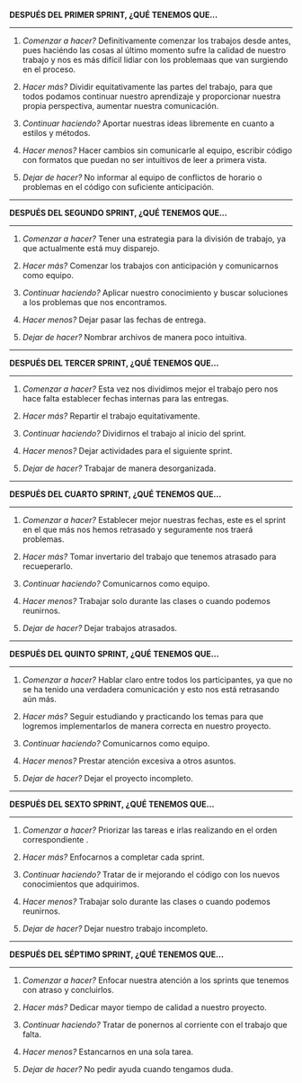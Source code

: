 **DESPUÉS DEL PRIMER SPRINT, ¿QUÉ TENEMOS QUE...**

*********************************************************************
1. *Comenzar a hacer?*
    Definitivamente comenzar los trabajos desde antes, pues haciéndo las cosas al último momento sufre la calidad de nuestro trabajo y nos es más difícil lidiar con los problemaas que van surgiendo en el proceso.
    
2. *Hacer más?*
  Dividir equitativamente las partes del trabajo, para que todos podamos continuar nuestro aprendizaje y proporcionar nuestra propia perspectiva, aumentar nuestra comunicación.
  
3. *Continuar haciendo?*
  Aportar nuestras ideas libremente en cuanto a estilos y métodos.
  
4. *Hacer menos?*
  Hacer cambios sin comunicarle al equipo, escribir código con formatos que puedan no ser intuitivos de leer a primera vista.
  
5. *Dejar de hacer?*
  No informar al equipo de conflictos de horario o problemas en el código con suficiente anticipación.
  
  
  *********************************************************************************************************
  **DESPUÉS DEL SEGUNDO SPRINT, ¿QUÉ TENEMOS QUE...**

*********************************************************************
1. *Comenzar a hacer?*
    Tener una estrategia para la división de trabajo, ya que actualmente está muy disparejo.
    
2. *Hacer más?*
  Comenzar los trabajos con anticipación y comunicarnos como equipo.
  
3. *Continuar haciendo?*
   Aplicar nuestro conocimiento y buscar soluciones a los problemas que nos encontramos.
  
4. *Hacer menos?*
  Dejar pasar las fechas de entrega.
  
5. *Dejar de hacer?*
  Nombrar archivos de manera poco intuitiva.
  
  *********************************************************************************************************
  **DESPUÉS DEL TERCER SPRINT, ¿QUÉ TENEMOS QUE...**

*********************************************************************
1. *Comenzar a hacer?*
    Esta vez nos dividimos mejor el trabajo pero nos hace falta establecer fechas internas para las entregas.
    
2. *Hacer más?*
  Repartir el trabajo equitativamente.
  
3. *Continuar haciendo?*
   Dividirnos el trabajo al inicio del sprint.
  
4. *Hacer menos?*
  Dejar actividades para el siguiente sprint.
  
5. *Dejar de hacer?*
  Trabajar de manera desorganizada.
  
  *********************************************************************************************************
  **DESPUÉS DEL CUARTO SPRINT, ¿QUÉ TENEMOS QUE...**

*********************************************************************
1. *Comenzar a hacer?*
    Establecer mejor nuestras fechas, este es el sprint en el que más nos hemos retrasado y seguramente nos traerá problemas.
    
2. *Hacer más?*
  Tomar invertario del trabajo que tenemos atrasado para recueperarlo.
  
3. *Continuar haciendo?*
   Comunicarnos como equipo.
  
4. *Hacer menos?*
  Trabajar solo durante las clases o cuando podemos reunirnos.
  
5. *Dejar de hacer?*
  Dejar trabajos atrasados.

  *********************************************************************************************************
  **DESPUÉS DEL QUINTO SPRINT, ¿QUÉ TENEMOS QUE...**

*********************************************************************
1. *Comenzar a hacer?*
    Hablar claro entre todos los participantes, ya que no se ha tenido una verdadera comunicación y esto nos está retrasando aún más.
    
2. *Hacer más?*
  Seguir estudiando y practicando los temas para que logremos implementarlos de manera correcta en nuestro proyecto.
  
3. *Continuar haciendo?*
   Comunicarnos como equipo.
  
4. *Hacer menos?*
  Prestar atención excesiva a otros asuntos.
  
5. *Dejar de hacer?*
  Dejar el proyecto incompleto.  

  *********************************************************************************************************
  **DESPUÉS DEL SEXTO SPRINT, ¿QUÉ TENEMOS QUE...**

*********************************************************************
1. *Comenzar a hacer?*
    Priorizar las tareas e irlas realizando en el orden correspondiente .
    
2. *Hacer más?*
  Enfocarnos a completar cada sprint.
  
3. *Continuar haciendo?*
   Tratar de ir mejorando el código con los nuevos conocimientos que adquirimos.
  
4. *Hacer menos?*
  Trabajar solo durante las clases o cuando podemos reunirnos.
  
5. *Dejar de hacer?*
  Dejar nuestro trabajo incompleto.

  *********************************************************************************************************
  **DESPUÉS DEL SÉPTIMO SPRINT, ¿QUÉ TENEMOS QUE...**

*********************************************************************
1. *Comenzar a hacer?*
    Enfocar nuestra atención a los sprints que tenemos con atraso y concluirlos.
    
2. *Hacer más?*
  Dedicar mayor tiempo de calidad a nuestro proyecto.
  
3. *Continuar haciendo?*
   Tratar de ponernos al corriente con el trabajo que falta.
  
4. *Hacer menos?*
  Estancarnos en una sola tarea.
  
5. *Dejar de hacer?*
  No pedir ayuda cuando tengamos duda.
